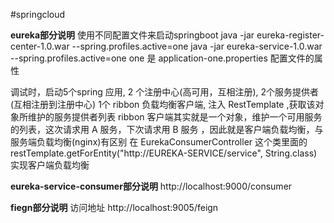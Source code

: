 #springcloud

**eureka部分说明**
使用不同配置文件来启动springboot
java -jar eureka-register-center-1.0.war --spring.profiles.active=one
java -jar eureka-service-1.0.war --spring.profiles.active=one
one 是 application-one.properties 配置文件的属性

调试时，启动5个spring 应用, 2 个注册中心(高可用，互相注册), 2个服务提供者(互相注册到注册中心)
1个 ribbon 负载均衡客户端, 注入 RestTemplate ,获取该对象所维护的服务提供者列表
ribbon 客户端其实就是一个对象，维护一个可用服务的列表，这次请求用 A 服务，下次请求用 B 服务
，因此就是客户端负载均衡，与 服务端负载均衡(nginx)有区别
在 EurekaConsumerController 这个类里面的 restTemplate.getForEntity("http://EUREKA-SERVICE/service", String.class)
实现客户端负载均衡

**eureka-service-consumer部分说明**
http://localhost:9000/consumer

**fiegn部分说明**
访问地址
http://localhost:9005/feign
